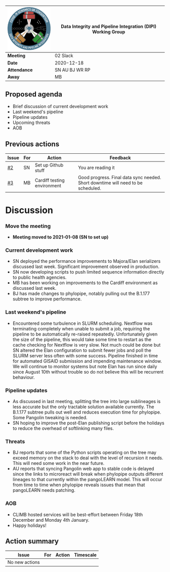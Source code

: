 

| <img src="/assets/dipi.png" alt="DIPI Badge" width="150">      | Data Integrity and Pipeline Integration (DIPI) Working Group |
| -------------- | ----------------- |
| **Meeting**    | 02 Slack          |
| **Date**       | 2020-12-18        |
| **Attendance** | SN AU BJ    WR RP |
| **Away**       |          MB       |

## Proposed agenda

* Brief discussion of current development work
* Last weekend's pipeline
* Pipeline updates
* Upcoming threats
* AOB

## Previous actions

| Issue | For | Action          | Feedback          |
|-------|-----|-----------------|--------------------|
| [#2](https://github.com/cog-uk/dipi-group/issues/2) | SN | Set up Github stuff | You are reading it |
| [#3](https://github.com/cog-uk/dipi-group/issues/3) | MB | Cardiff testing environment | Good progress. Final data sync needed. Short downtime will need to be scheduled. |

# Discussion

### Move the meeting

* **Meeting moved to 2021-01-08 (SN to set up)**

### Current development work

* SN deployed the performance improvements to Majora/Elan serializers discussed last week. Significant improvement observed in production.
* SN now developing scripts to push limited sequence information directly to public health agencies.
* MB has been working on improvements to the Cardiff environment as discussed last week.
* BJ has made changes to phylopipe, notably pulling out the B.1.177 subtree to improve performance.

### Last weekend's pipeline

* Encountered some turbulence in SLURM scheduling.
Nextflow was terminating completely when unable to submit a job, requiring the pipeline to be automatically re-raised repeatedly.
Unfortunately given the size of the pipeline, this would take some time to restart as the cache checking for Nextflow is very slow.
Not much could be done but SN altered the Elan configuration to submit fewer jobs and poll the SLURM server less often with some success.
Pipeline finished in time for automated GISAID submission and impending maintenance window.
We will continue to monitor systems but note Elan has run since daily since August 10th without trouble so do not believe this will be recurrent behaviour.

### Pipeline updates

* As discussed in last meeting, splitting the tree into large sublineages is less accurate but the only tractable solution available currently.
The B.1.177 subtree pulls out well and reduces execution time for phylopipe. Some Pangolin tweaking is needed.
* SN hoping to improve the post-Elan publishing script before the holidays to reduce the overhead of softlinking many files.

### Threats

* BJ reports that some of the Python scripts operating on the tree may exceed memory on the stack to deal with the level of recursion it needs. This will need some work in the near future.
* AU reports that syncing Pangolin web app to stable code is delayed since the links to microreact will break when phylopipe outputs different lineages to that currently within the pangoLEARN model. This will occur from time to time when phylopipe reveals issues that mean that pangoLEARN needs patching.

### AOB

* CLIMB hosted services will be best-effort between Friday 18th December and Monday 4th January.
* Happy holidays!

## Action summary

| Issue | For | Action          | Timescale          |
|-------|-----|-----------------|--------------------|
| No new actions |

